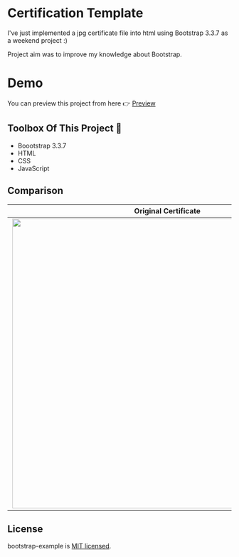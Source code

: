 <h1>Certification Template</h1>

<p>I've just implemented a jpg certificate file into html using Bootstrap 3.3.7 as a weekend project :)</p>
<p>Project aim was to improve my knowledge about Bootstrap.</p>

# Demo
<p>You can preview this project from here 👉 <a href="https://certification-template.now.sh/" target="_blank">Preview</a>

## Toolbox Of This Project 🧰 

- Boootstrap 3.3.7
- HTML
- CSS
- JavaScript

## Comparison

| Original Certificate  | Bootstrap Certificate |
| ------------- | ------------- |
| <img align="right" width=700 height=650 src="https://github.com/SafaElmali/CertificationTemplate/blob/master/img/original_certificate.jpg">  | <img align="left" width=700 height=650 src="https://github.com/SafaElmali/CertificationTemplate/blob/master/img/bootstrap_img.png">  |

## License

bootstrap-example is [MIT licensed](./LICENSE).

